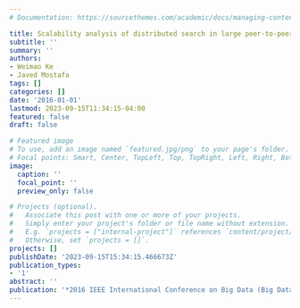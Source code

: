 ```yaml
---
# Documentation: https://sourcethemes.com/academic/docs/managing-content/

title: Scalability analysis of distributed search in large peer-to-peer networks
subtitle: ''
summary: ''
authors:
- Weimao Ke
- Javed Mostafa
tags: []
categories: []
date: '2016-01-01'
lastmod: 2023-09-15T11:34:15-04:00
featured: false
draft: false

# Featured image
# To use, add an image named `featured.jpg/png` to your page's folder.
# Focal points: Smart, Center, TopLeft, Top, TopRight, Left, Right, BottomLeft, Bottom, BottomRight.
image:
  caption: ''
  focal_point: ''
  preview_only: false

# Projects (optional).
#   Associate this post with one or more of your projects.
#   Simply enter your project's folder or file name without extension.
#   E.g. `projects = ["internal-project"]` references `content/project/deep-learning/index.md`.
#   Otherwise, set `projects = []`.
projects: []
publishDate: '2023-09-15T15:34:15.466673Z'
publication_types:
- '1'
abstract: ''
publication: '*2016 IEEE International Conference on Big Data (Big Data)*'
---
```

